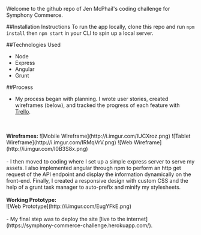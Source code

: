Welcome to the github repo of Jen McPhail's coding challenge for Symphony Commerce. 

##Installation Instructions
To run the app locally, clone this repo and run `npm install` then `npm start` in your CLI to spin up a local server.

##Technologies Used
- Node
- Express
- Angular
- Grunt

##Process
- My process began with planning. I wrote user stories, created wireframes (below), and tracked the progress of each feature with [Trello](https://trello.com/b/Ksj1F6pk/symphony-commerce-coding-challenge).
<br>
<br>
<b>Wireframes:</b>
![Mobile Wireframe](http://i.imgur.com/IUCXroz.png)
![Tablet Wireframe](http://i.imgur.com/IRMqVrV.png)
![Web Wireframe](http://i.imgur.com/I0B3S8x.png)
<br>
<br>
- I then moved to coding where I set up a simple express server to serve my assets. I also implemented angular through npm to perform an http get request of the API endpoint and display the information dynamically on the front-end. Finally, I created a responsive design with custom CSS and the help of a grunt task manager to auto-prefix and minify my stylesheets.
<br>
<br>
<b>Working Prototype:</b>
<br>
![Web Prototype](http://i.imgur.com/EugYFkE.png)
<br>
<br>
- My final step was to deploy the site [live to the internet](https://symphony-commerce-challenge.herokuapp.com/).

